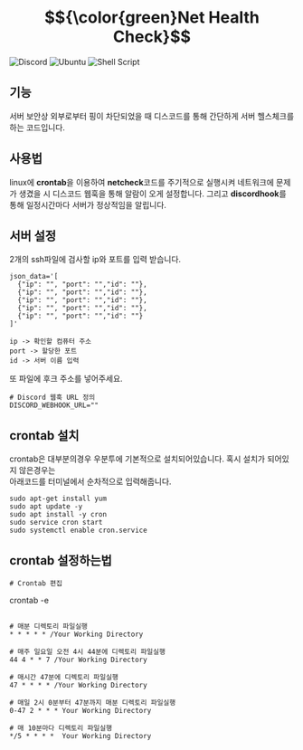 # $${\color{green}Net Health Check}$$
![Discord](https://img.shields.io/badge/Discord-%235865F2.svg?style=for-the-badge&logo=discord&logoColor=white)
![Ubuntu](https://img.shields.io/badge/Ubuntu-E95420?style=for-the-badge&logo=ubuntu&logoColor=white)
![Shell Script](https://img.shields.io/badge/shell_script-%23121011.svg?style=for-the-badge&logo=gnu-bash&logoColor=white)
## 기능
서버 보안상 외부로부터 핑이 차단되었을 때 디스코드를 통해 간단하게 서버 헬스체크를 하는 코드입니다.

## 사용법
linux에 **crontab**을 이용하여 **netcheck**코드를 주기적으로 실행시켜 네트워크에 문제가 생겼을 시 디스코드 웹훅을 통해 알람이 오게 설정합니다.
그리고 **discordhook**를 통해 일정시간마다 서버가 정상적임을 알립니다.

## 서버 설정
2개의 ssh파일에 검사할 ip와 포트를 입력 받습니다.
```
json_data='[
  {"ip": "", "port": "","id": ""},
  {"ip": "", "port": "","id": ""},
  {"ip": "", "port": "","id": ""},
  {"ip": "", "port": "","id": ""},
  {"ip": "", "port": "","id": ""}
]'

ip -> 확인할 컴퓨터 주소
port -> 할당한 포트
id -> 서버 이름 입력
```
또 파일에 후크 주소를 넣어주세요.
```
# Discord 웹훅 URL 정의
DISCORD_WEBHOOK_URL=""
```
## crontab 설치
crontab은 대부분의경우 우분투에 기본적으로 설치되어있습니다. 혹시 설치가 되어있지 않은경우는
<br>
아래코드를 터미널에서 순차적으로 입력해줍니다.
```
sudo apt-get install yum
sudo apt update -y
sudo apt install -y cron
sudo service cron start
sudo systemctl enable cron.service
```
## crontab 설정하는법
```
# Crontab 편집
```
crontab -e
```

```
```
# 매분 디렉토리 파일실행
* * * * * /Your Working Directory

# 매주 일요일 오전 4시 44분에 디렉토리 파일실행
44 4 * * 7 /Your Working Directory

# 매시간 47분에 디렉토리 파일실행
47 * * * * /Your Working Directory

# 매일 2시 0분부터 47분까지 매분 디렉토리 파일실행
0-47 2 * * * Your Working Directory

# 매 10분마다 디렉토리 파일실행
*/5 * * * *  Your Working Directory
```
